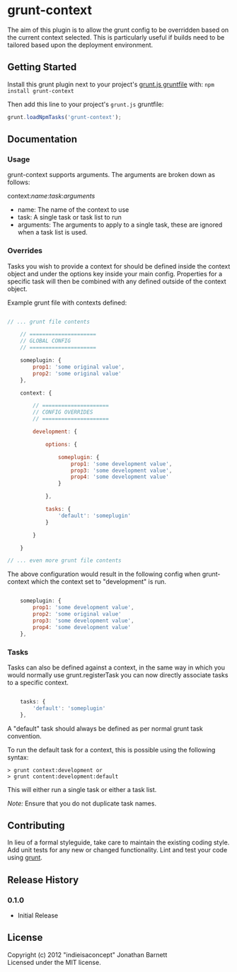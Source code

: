 # grunt-context

The aim of this plugin is to allow the grunt config to be overridden based on the current context selected. This is particularly useful if builds need to be tailored based upon the deployment environment.

## Getting Started
Install this grunt plugin next to your project's [grunt.js gruntfile][getting_started] with: `npm install grunt-context`

Then add this line to your project's `grunt.js` gruntfile:

```javascript
grunt.loadNpmTasks('grunt-context');
```

[grunt]: https://github.com/cowboy/grunt
[getting_started]: https://github.com/cowboy/grunt/blob/master/docs/getting_started.md

## Documentation

### Usage

grunt-context supports arguments. The arguments are broken down as follows:

context:*name*:*task*:*arguments*

+ name: The name of the context to use
+ task: A single task or task list to run
+ arguments: The arguments to apply to a single task, these are ignored when a task list is used.

### Overrides

Tasks you wish to provide a context for should be defined inside the context object and under the options key inside your main config. Properties for a specific task will then be combined with any defined outside of the context object.

Example grunt file with contexts defined:

```javascript

// ... grunt file contents

    // =====================
    // GLOBAL CONFIG
    // =====================

    someplugin: {
        prop1: 'some original value',
        prop2: 'some original value'
    },

    context: {

        // =====================
        // CONFIG OVERRIDES
        // =====================

        development: {

            options: {

                someplugin: {
                    prop1: 'some development value',
                    prop3: 'some development value',
                    prop4: 'some development value'
                }

            },

            tasks: {
                'default': 'someplugin'
            }

        }

    }

// ... even more grunt file contents

```

The above configuration would result in the following config when grunt-context which the context set to "development" is run.

```javascript

    someplugin: {
        prop1: 'some development value',
        prop2: 'some original value'        
        prop3: 'some development value',
        prop4: 'some development value'
    },

```

### Tasks

Tasks can also be defined against a context, in the same way in which you would normally use grunt.registerTask you can now directly associate tasks to a specific context.

```javascript

    tasks: {
        'default': 'someplugin'
    },

```

A "default" task should always be defined as per normal grunt task convention.

To run the default task for a context, this is possible using the following syntax:

```
> grunt context:development or
> grunt content:development:default
```

This will either run a single task or either a task list.

*Note:* Ensure that you do not duplicate task names.

## Contributing
In lieu of a formal styleguide, take care to maintain the existing coding style. Add unit tests for any new or changed functionality. Lint and test your code using [grunt][grunt].

## Release History

### 0.1.0
+ Initial Release

## License
Copyright (c) 2012 "indieisaconcept" Jonathan Barnett  
Licensed under the MIT license.